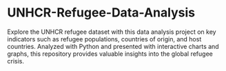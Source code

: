 # UNHCR-Refugee-Data-Analysis
Explore the UNHCR refugee dataset with this data analysis project on key indicators such as refugee populations, countries of origin, and host countries. Analyzed with Python and presented with interactive charts and graphs, this repository provides valuable insights into the global refugee crisis.
